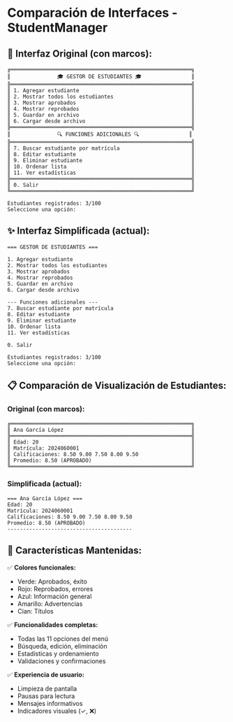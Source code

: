 # Comparación de Interfaces - StudentManager

## 🎨 **Interfaz Original (con marcos):**
```
╔══════════════════════════════════════════════════════════╗
║               🎓 GESTOR DE ESTUDIANTES 🎓                ║
╠══════════════════════════════════════════════════════════╣
║ 1. Agregar estudiante                                    ║
║ 2. Mostrar todos los estudiantes                         ║
║ 3. Mostrar aprobados                                     ║
║ 4. Mostrar reprobados                                    ║
║ 5. Guardar en archivo                                    ║
║ 6. Cargar desde archivo                                  ║
╠══════════════════════════════════════════════════════════╣
║               🔍 FUNCIONES ADICIONALES 🔍                ║
╠══════════════════════════════════════════════════════════╣
║ 7. Buscar estudiante por matrícula                       ║
║ 8. Editar estudiante                                     ║
║ 9. Eliminar estudiante                                   ║
║ 10. Ordenar lista                                        ║
║ 11. Ver estadísticas                                     ║
╠══════════════════════════════════════════════════════════╣
║ 0. Salir                                                 ║
╚══════════════════════════════════════════════════════════╝

Estudiantes registrados: 3/100
Seleccione una opción: 
```

## ✨ **Interfaz Simplificada (actual):**
```
=== GESTOR DE ESTUDIANTES ===

1. Agregar estudiante
2. Mostrar todos los estudiantes
3. Mostrar aprobados
4. Mostrar reprobados
5. Guardar en archivo
6. Cargar desde archivo

--- Funciones adicionales ---
7. Buscar estudiante por matrícula
8. Editar estudiante
9. Eliminar estudiante
10. Ordenar lista
11. Ver estadísticas

0. Salir

Estudiantes registrados: 3/100
Seleccione una opción: 
```

## 📋 **Comparación de Visualización de Estudiantes:**

### **Original (con marcos):**
```
╔══════════════════════════════════════════════════════════╗
║ Ana García López                                         ║
╠══════════════════════════════════════════════════════════╣
║ Edad: 20                                                 ║
║ Matrícula: 2024060001                                    ║
║ Calificaciones: 8.50 9.00 7.50 8.00 9.50                 ║
║ Promedio: 8.50 (APROBADO)                                ║
╚══════════════════════════════════════════════════════════╝
```

### **Simplificada (actual):**
```
=== Ana García López ===
Edad: 20
Matrícula: 2024060001
Calificaciones: 8.50 9.00 7.50 8.00 9.50 
Promedio: 8.50 (APROBADO)
----------------------------------------
```

## 🎯 **Características Mantenidas:**

✅ **Colores funcionales:**
- Verde: Aprobados, éxito
- Rojo: Reprobados, errores  
- Azul: Información general
- Amarillo: Advertencias
- Cian: Títulos

✅ **Funcionalidades completas:**
- Todas las 11 opciones del menú
- Búsqueda, edición, eliminación
- Estadísticas y ordenamiento
- Validaciones y confirmaciones

✅ **Experiencia de usuario:**
- Limpieza de pantalla
- Pausas para lectura
- Mensajes informativos
- Indicadores visuales (✓, ❌)
